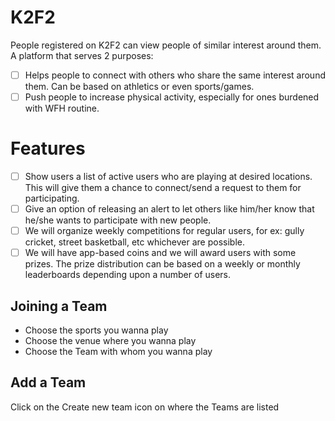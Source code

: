 #  K2F2


People registered on K2F2 can view people of similar interest around them. A platform that serves 2 purposes:

 - [ ] Helps people to connect with others who share the same interest around them. Can be based on athletics or even sports/games.
 - [ ] Push people to increase physical activity, especially for ones burdened with WFH routine.

# Features

 - [ ] Show users a list of active users who are playing at desired locations. This will give them a chance to connect/send a request to them for participating.
 - [ ] Give an option of releasing an alert to let others like him/her know that he/she wants to participate with new people.
 - [ ] We will organize weekly competitions for regular users, for ex: gully cricket, street basketball, etc whichever are possible.
 - [ ] We will have app-based coins and we will award users with some prizes. The prize distribution can be based on a weekly or monthly leaderboards depending upon a number of users.

## Joining a Team

 - Choose the sports you wanna play
 - Choose the venue where you wanna play
 - Choose the Team with whom you wanna play

## Add a Team
 Click on the Create new team icon on where the Teams are listed